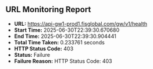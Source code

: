 ## URL Monitoring Report

- **URL:** https://api-gw1-prod1.fisglobal.com/gw/v1/health
- **Start Time:** 2025-06-30T22:39:30.670680
- **End Time:** 2025-06-30T22:39:30.904441
- **Total Time Taken:** 0.233761 seconds
- **HTTP Status Code:** 403
- **Status:** Failure
- **Failure Reason:** HTTP Status Code: 403
